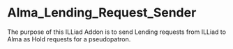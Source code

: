 # Alma_Lending_Request_Sender
The purpose of this ILLiad Addon is to send Lending requests from ILLiad to Alma as Hold requests for a pseudopatron.

